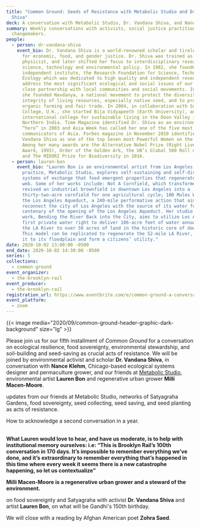 ```yaml
---
title: "Common Ground: Seeds of Resistance with Metabolic Studio and Dr. Vandana
  Shiva"
deck: A conversation with Metabolic Studio, Dr. Vandana Shiva, and Nance Klehm
summary: Weekly conversations with activists, social justice practitioners, and
  changemakers.
people:
  - person: dr-vandana-shiva
    event_bio: Dr. Vandana Shiva is a world-renowned scholar and tireless crusader
      for economic, food, and gender justice. Dr. Shiva was trained as a
      physicist, and later shifted her focus to interdisciplinary research in
      science, technology and environmental policy. In 1982, she founded an
      independent institute, the Research Foundation for Science, Technology and
      Ecology which was dedicated to high quality and independent research to
      address the most significant ecological and social issues of our times in
      close partnership with local communities and social movements. In 1991,
      she founded Navdanya, a national movement to protect the diversity and
      integrity of living resources, especially native seed, and to promote
      organic farming and fair trade. In 2004, in collaboration with Schumacher
      College, U.K., she started Bija Vidyapeeth (Earth University), an
      international college for sustainable living in the Doon Valley in
      Northern India. Time Magazine identified Dr. Shiva as an environmental
      “hero” in 2003 and Asia Week has called her one of the five most powerful
      communicators of Asia. Forbes magazine in November 2010 identified Dr.
      Vandana Shiva as one of the top Seven most Powerful Women on the Globe.
      Among her many awards are the Alternative Nobel Prize (Right Livelihood
      Award, 1993), Order of the Golden Ark, the UN’s Global 500 Roll of Honour,
      and The MIDORI Prize for Biodiversity in 2016.
  - person: lauren-bon
    event_bio: "Lauren Bon is an environmental artist from Los Angeles, CA. Her
      practice, Metabolic Studio, explores self-sustaining and self-diversifying
      systems of exchange that feed emergent properties that regenerate the life
      web. Some of her works include: Not A Cornfield, which transformed and
      revived an industrial brownfield in downtown Los Angeles into a
      thirty-two-acre cornfield for one agricultural cycle; 100 Mules Walking
      the Los Angeles Aqueduct, a 240-mile performative action that aimed to
      reconnect the city of Los Angeles with the source of its water for the
      centenary of the opening of the Los Angeles Aqueduct. Her studio’s current
      work, Bending the River Back into the City, aims to utilize Los Angeles’
      first private water right to deliver 106-acre feet of water annually from
      the LA River to over 50 acres of land in the historic core of downtown LA.
      This model can be replicated to regenerate the 52-mile LA River, reconnect
      it to its floodplain and form a citizens’ utility."
date: 2020-10-02 13:00:00 -0500
end_date: 2020-10-02 14:30:00 -0500
series: 5
collections:
  - common-ground
event_organizer:
  - the-brooklyn-rail
event_producer:
  - the-brooklyn-rail
registration_url: https://www.eventbrite.com/e/common-ground-a-conversation-with-dr-vandana-shiva-tickets-122100131781
event_platform:
  - zoom
---
```

{{< image media="2020/09/common-ground-header-graphic-dark-background" size="lg" >}}

Please join us for our fifth installment of *Common Ground* for a conversation on ecological resilience, food sovereignty, environmental stewardship, and soil-building and seed-saving as crucial acts of resistance. We will be joined by environmental activist and scholar **Dr. Vandana Shiva**, in conversation with **Nance Klehm**, Chicago-based ecological systems designer and permaculture grower, and our friends at [Metabolic Studio](https://www.metabolicstudio.org/about), environmental artist **Lauren Bon** and regenerative urban grower **Milli Macen-Moore**. 

updates from our friends at Metabolic Studio, networks of Satyagraha Gardens, food sovereignty, seed collecting, seed saving, and seed planting as acts of resistance. 

How to acknowledge a second conversation in a year.

**\
What Lauren would love to hear, and have us moderate, is to help with institutional memory ourselves: i.e: “This is Brooklyn Rail’s 100th conversation in 170 days. It’s impossible to remember everything we’ve done, and it’s extraordinary to remember everything that’s happened in this time where every week it seems there is a new catastrophe happening, so let us contextualize”**

**Milli Macen-Moore is a regenerative urban grower and a steward of the environment.**

on food sovereignty and Satyagraha with activist **Dr. Vandana Shiva** and artist **Lauren Bon**, on what will be Gandhi's 150th birthday.

We will close with a reading by Afghan American poet **Zohra Saed**.